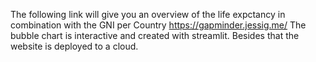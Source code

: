 The following link will give you an overview of the life expctancy in combination with the GNI per Country https://gapminder.jessig.me/ 
The bubble chart is interactive and created with streamlit. Besides that the website is deployed to a cloud.
